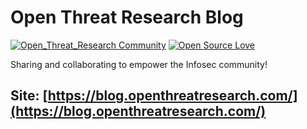 # Open Threat Research Blog

[![Open_Threat_Research Community](https://img.shields.io/badge/Open_Threat_Research-Community-brightgreen.svg)](https://twitter.com/OTR_Community)
[![Open Source Love](https://badges.frapsoft.com/os/v3/open-source.svg?v=103)](https://github.com/ellerbrock/open-source-badges/)

 Sharing and collaborating to empower the Infosec community!

 ## Site: [https://blog.openthreatresearch.com/](https://blog.openthreatresearch.com/)
